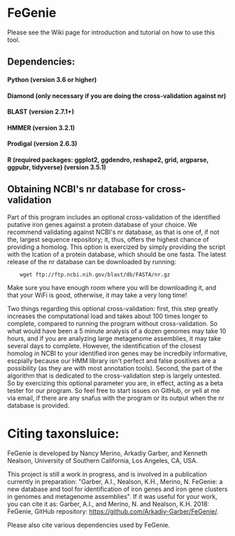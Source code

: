 # FeGenie

Please see the Wiki page for introduction and tutorial on how to use this tool.

## Dependencies:

#### Python (version 3.6 or higher)
#### Diamond (only necessary if you are doing the cross-validation against nr)
#### BLAST (version 2.7.1+)
#### HMMER (version 3.2.1)
#### Prodigal (version 2.6.3)
#### R (required packages: ggplot2, ggdendro, reshape2, grid, argparse, ggpubr, tidyverse) (version 3.5.1)

## Obtaining NCBI's nr database for cross-validation

Part of this program includes an optional cross-validation of the identified putative iron genes against a protein database of your choice. We recommend validating against NCBI's nr database, as that is one of, if not the, largest sequence repository; it, thus, offers the highest chance of providing a homolog. This option is exercized by simply providing the script with the lcation of a protein database, which should be one fasta. The latest release of the nr database can be downloaded by running:

        wget ftp://ftp.ncbi.nih.gov/blast/db/FASTA/nr.gz

Make sure you have enough room where you will be downloading it, and that your WiFi is good, otherwise, it may take a very long time!

Two things regarding this optional cross-validation: first, this step greatly increases the computational load and takes about 100 times longer to complete, compared to running the program without cross-validation. So what would have been a 5 minute analysis of a dozen genomes may take 10 hours, and if you are analyzing large metagenome assemblies, it may take several days to complete. However, the identification of the closest homolog in NCBI to your identified iron genes may be incredbily informative, escpially because our HMM library isn't perfect and false positives are a possibility (as they are with most annotation tools). Second, the part of the algorithm that is dedicated to the cross-validation step is largely untested. So by exercizing this optional parameter you are, in effect, acting as a beta tester for our program. So feel free to start issues on GitHub, or yell at me via email, if there are any snafus with the program or its output when the nr database is provided.

# Citing taxonsluice:
FeGenie is developed by Nancy Merino, Arkadiy Garber, and Kenneth Nealson, University of Southern California, Los Angeles, CA, USA.

This project is still a work in progress, and is involved in a publication currently in preparation: "Garber, A.I., Nealson, K.H., Merino, N. FeGenie: a new database and tool for identification of iron genes and iron gene clusters in genomes and metagenome assemblies". If it was useful for your work, you can cite it as: Garber, A.I., and Merino, N. and Nealson, K.H. 2018: FeGenie, GitHub repository: https://github.com/Arkadiy-Garber/FeGenie/.


Please also cite various dependencies used by FeGenie.
